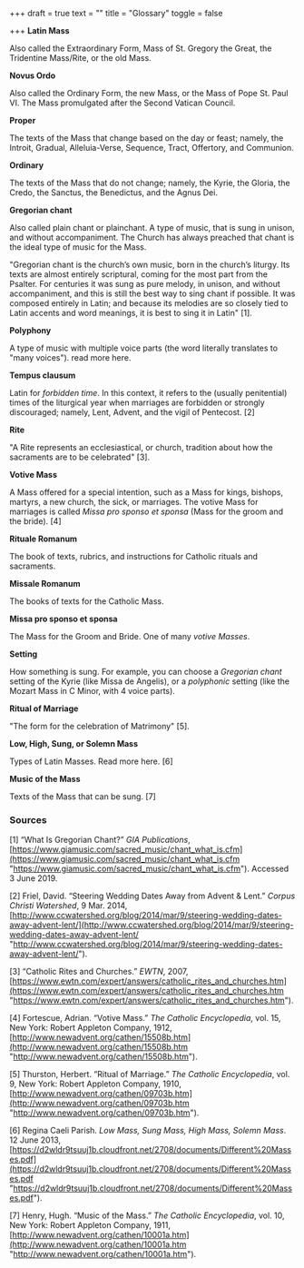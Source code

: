 +++
draft = true
text = ""
title = "Glossary"
toggle = false

+++
**Latin Mass**

Also called the Extraordinary Form, Mass of St. Gregory the Great, the Tridentine Mass/Rite, or the old Mass.

**Novus Ordo**

Also called the Ordinary Form, the new Mass, or the Mass of Pope St. Paul VI. The Mass promulgated after the Second Vatican Council.

**Proper**

The texts of the Mass that change based on the day or feast; namely, the Introit, Gradual, Alleluia-Verse, Sequence, Tract, Offertory, and Communion.

**Ordinary**

The texts of the Mass that do not change; namely, the Kyrie, the Gloria, the Credo, the Sanctus, the Benedictus, and the Agnus Dei.

**Gregorian chant**

Also called plain chant or plainchant. A type of music, that is sung in unison, and without accompaniment. The Church has always preached that chant is the ideal type of music for the Mass.

"Gregorian chant is the church’s own music, born in the church’s liturgy. Its texts are almost entirely scriptural, coming for the most part from the Psalter. For centuries it was sung as pure melody, in unison, and without accompaniment, and this is still the best way to sing chant if possible. It was composed entirely in Latin; and because its melodies are so closely tied to Latin accents and word meanings, it is best to sing it in Latin" \[1\].

**Polyphony**

A type of music with multiple voice parts (the word literally translates to "many voices"). read more here.

**Tempus clausum**

Latin for _forbidden time_. In this context, it refers to the (usually penitential) times of the liturgical year when marriages are forbidden or strongly discouraged; namely, Lent, Advent, and the vigil of Pentecost. \[2\]

**Rite**

"A Rite represents an ecclesiastical, or church, tradition about how the sacraments are to be celebrated" \[3\].

**Votive Mass**

A Mass offered for a special intention, such as a Mass for kings, bishops, martyrs, a new church, the sick, or marriages. The votive Mass for marriages is called _Missa pro sponso et sponsa_ (Mass for the groom and the bride). \[4\]

**Rituale Romanum**

The book of texts, rubrics, and instructions for Catholic rituals and sacraments.

**Missale Romanum**

The books of texts for the Catholic Mass.

**Missa pro sponso et sponsa**

The Mass for the Groom and Bride. One of many _votive Masses_.

**Setting**

How something is sung. For example, you can choose a _Gregorian chant_ setting of the Kyrie (like Missa de Angelis), or a _polyphonic_ setting (like the Mozart Mass in C Minor, with 4 voice parts).

**Ritual of Marriage**

"The form for the celebration of Matrimony" \[5\].

**Low, High, Sung, or Solemn Mass**

Types of Latin Masses. Read more here. \[6\]

**Music of the Mass**

Texts of the Mass that can be sung. \[7\]

### Sources

\[1\] “What Is Gregorian Chant?” _GIA Publications_, [https://www.giamusic.com/sacred_music/chant_what_is.cfm](https://www.giamusic.com/sacred_music/chant_what_is.cfm "https://www.giamusic.com/sacred_music/chant_what_is.cfm"). Accessed 3 June 2019.

\[2\] Friel, David. “Steering Wedding Dates Away from Advent & Lent.” _Corpus Christi Watershed_, 9 Mar. 2014, [http://www.ccwatershed.org/blog/2014/mar/9/steering-wedding-dates-away-advent-lent/](http://www.ccwatershed.org/blog/2014/mar/9/steering-wedding-dates-away-advent-lent/ "http://www.ccwatershed.org/blog/2014/mar/9/steering-wedding-dates-away-advent-lent/").

\[3\] “Catholic Rites and Churches.” _EWTN_, 2007, [https://www.ewtn.com/expert/answers/catholic_rites_and_churches.htm](https://www.ewtn.com/expert/answers/catholic_rites_and_churches.htm "https://www.ewtn.com/expert/answers/catholic_rites_and_churches.htm").

\[4\] Fortescue, Adrian. “Votive Mass.” _The Catholic Encyclopedia_, vol. 15, New York: Robert Appleton Company, 1912, [http://www.newadvent.org/cathen/15508b.htm](http://www.newadvent.org/cathen/15508b.htm "http://www.newadvent.org/cathen/15508b.htm").

\[5\] Thurston, Herbert. “Ritual of Marriage.” _The Catholic Encyclopedia_, vol. 9, New York: Robert Appleton Company, 1910, [http://www.newadvent.org/cathen/09703b.htm](http://www.newadvent.org/cathen/09703b.htm "http://www.newadvent.org/cathen/09703b.htm").

\[6\] Regina Caeli Parish. _Low Mass, Sung Mass, High Mass, Solemn Mass_. 12 June 2013, [https://d2wldr9tsuuj1b.cloudfront.net/2708/documents/Different%20Masses.pdf](https://d2wldr9tsuuj1b.cloudfront.net/2708/documents/Different%20Masses.pdf "https://d2wldr9tsuuj1b.cloudfront.net/2708/documents/Different%20Masses.pdf").

\[7\] Henry, Hugh. “Music of the Mass.” _The Catholic Encyclopedia_, vol. 10, New York: Robert Appleton Company, 1911, [http://www.newadvent.org/cathen/10001a.htm](http://www.newadvent.org/cathen/10001a.htm "http://www.newadvent.org/cathen/10001a.htm").